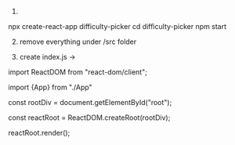 1.
npx create-react-app difficulty-picker
cd difficulty-picker
npm start

2. remove everything under /src folder

3. create index.js ->

import ReactDOM from "react-dom/client";

import {App} from "./App"

const rootDiv = document.getElementById("root");

const reactRoot = ReactDOM.createRoot(rootDiv);

reactRoot.render(<App/>);